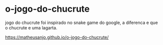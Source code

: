 # o-jogo-do-chucrute
jogo do chucrute foi inspirado no snake game do google, a diferenca e que o chucrute e uma lagarta.

https://matheusanjo.github.io/o-jogo-do-chucrute/
